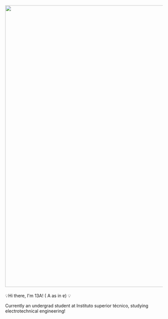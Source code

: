 <h1 align = "center"> <img src="https://github.com/FrolickingAsteroid/FrolickingAsteroid/blob/main/13A!.png" width="900px"> </h1>

💡Hi there, I'm 13A! ( A as in ɐ)  💡 

 Currently an undergrad student at Instituto superior técnico, studying electrotechnical engineering! 
  
  







